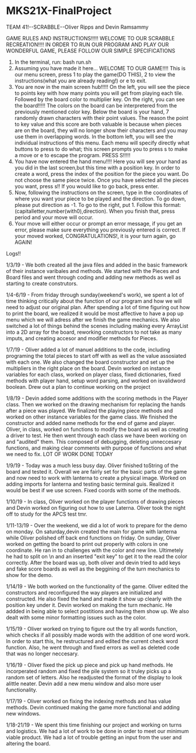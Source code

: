 # MKS21X-FinalProject

TEAM 41!--SCRABBLE--Oliver Ripps and Devin Ramsammy

GAME RULES AND INSTRUCTIONS!!!!!
WELCOME TO OUR SCRABBLE RECREATION!!!!
IN ORDER TO RUN OUR PROGRAM AND PLAY OUR WONDERFUL GAME, PLEASE FOLLOW OUR SIMPLE SPECIFICATIONS

1. In the terminal, run: bash run.sh
2. Assuming you have made it here...  WELCOME TO OUR GAME!!!!
   This is our menu screen, press 1 to play the game(DO THIS), 2 to view the instructions(what you are already reading!) or e to exit.
3. You are now in the main screen hub!!!!! 
   On the left, you will see the piece to points key with how many points you will get from playing each tile. Followed by       the board color to multiplier key.
   On the right, you can see the board!!!!!
   The colors on the board can be interpretered from the previously mentioned color key.
   Below the board is your hand, 7 randomly drawn characters with their point values. The reason the point to key value and      this score are both valuable is because when pieces are on the board, they will no longer show their characters and you may    use them in overlapping words.
   In the bottom left, you will see the individual instructions of this menu. Each menu will specify directly what buttons to    press to do what; this screen prompts you to press s to make a move or e to escape the program.
   PRESS S!!!!!
5. You have now entered the hand menu!!!!
   Here you will see your hand as you did in the last screen,but this time with a position key. In order to create a word,        press the index of the position for the piece you want. Do not choose the same piece twice.
   Once you have selected all the pieces you want, press s!!
   If you would like to go back, press enter.
6. Now, following the instructions on the screen, type in the coordinates of where you want your piece to be played and the      direction. To go down, please put direction as -1. To go to the right, put 1. Follow this format:            (capitalletter,number(with0),direction). When you finish that, press period and your move will occur.
7. Your move will either occur or prompt an error message, if you get an error, please make sure everything you previously entered is correct. If your moved worked, CONGRATULATIONS!, it is your turn again, go AGAIN!

Logs!!

1/3/19 - We both created all the java files and added in the basic framework of their instance varibales and methods. We started with the Pieces and Board files and went through coding and adding new methods as well as starting to create construtors.

1/4-6/19 - From friday through sunday(weekend's work), we spent a lot of time thinking critically about the function of our program and how we will need to adjust our original plan. After spending a lot of time figuring out how to print the board, we realized it would be most affective to have a pop up menu which we will adress after we finish the game mechanics. We also switched a lot of things behind the scenes including making every ArrayList into a 2D array for the board, reworking constructors to not take as many imputs, and creating accesor and modifier methods for Pieces.

1/7/19 - Oliver added a lot of manuel additions to the code, including programing the total pieces to start off with as well as the value assosiated with each one. We also changed the board constructor and set up the multipliers in the right place on the board. Devin worked on instance variables for each class, worked on player class, fixed dictionaries, fixed methods with player hand, setup word parsing, and worked on isvalidword boolean. Drew out a plan to continue working on the project

1/8/19 - Devin added some additions with the scoring methods in the Player class. Then we worked on the drawing mechanism for replacing the hands after a piece was played. We finalized the playing piece methods and worked on other instance variables for the game class. We finished the constructor and added name methods for the end of game and player. Oliver, in class, worked on functions to modify the board as well as creating a driver to test. He then went through each class we have been working on and "audited" them. This composed of debugging, deleting unneccesary functions, and making clear comments with purpose of functions and what we need to fix. LOT OF WORK DONE TODAY

1/9/19 - Today was a much less busy day. Oliver finished toString of the board and tested it. Overall we are fairly set for the basic parts of the game and now need to work with lanterna to create a physical image. Worked on adding imports for lanterna and testing basic terminal guis. Realized it would be best if we use screen. Fixed coords with some of the methods.

1/10/19 - In class, Oliver worked on the player functions of drawing pieces and Devin worked on figuring out how to use Laterna. Oliver took the night off to study for the APCS test tmr.

1/11-13/19 - Over the weekend, we did a lot of work to prepare for the demo on monday. On saturday,devin created the main for game with lanterna while Oliver polished off back end functions on friday. On sunday, Oliver worked on getting the board to print out properly with colors in one coordinate. He ran in to challenges with the color and new line. Ultimetely he had to split on \n and an inserted "exit key" to get it to the read the color correctly. After the board was up, both oliver and devin tried to add keys and fake score boards as well as the beggining of the turn mechanics to show for the demo.

1/14/19 - We both worked on the functionality of the game. Oliver edited the constructors and reconfigured the way players are initialized and constructed. He also fixed the hand and made it show up clearly with the position key under it. Devin worked on making the turn mechanic. He addded in being able to select postitions and having them show up. We also dealt with some minor formatting issues such as the color.

1/15/19 - Oliver worked on trying to figure out the try all words function, which checks if all possibly made words with the addition of one word work. In order to start this, he restructured and edited the current check word function. Also, he went through and fixed errors as well as deleted code that was no longer neccesary. 

1/16/19 - Oliver fixed the pick up piece and pick up hand methods. He incorperated random and fixed the pile system so it truley picks up a random set of letters. Also he readjusted the format of the display to look alittle neater. Devin add a new menu window and also more user functionality.

1/17/19 - Oliver worked on fixing the indexing methods and has value methods. Devin continued making the game more functional and adding new windows.

1/18-21/19 - We spent this time finishing our project and working on turns and logistics. We had a lot of work to be done in order to meet our minimum viable product. We had a lot of trouble getting an input from the user and altering the board. 
